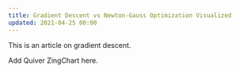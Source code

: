 ```yaml
---
title: Gradient Descent vs Newton-Gauss Optimization Visualized
updated: 2021-04-25 00:00
---
```


<!-- Load plotly.js into the DOM -->
<script src='https://cdn.plot.ly/plotly-2.4.2.min.js'></script>

This is an article on gradient descent. 

<div id='plot-0'><!-- Plotly chart will be drawn inside this DIV --></div>

Add Quiver ZingChart here.

<div id='plot-1'><!-- Plotly chart will be drawn inside this DIV --></div>

<script src="https://cdnjs.cloudflare.com/ajax/libs/mathjs/9.5.1/math.js" integrity="sha512-AfRcJIj922x/jSJpQLnry0DYIBg6EGCtwk/MiQ6QvDlzb7kNFxH8EdqXLkaXXY3YHQS9FrSb8H7LzuLn0CZQ1A==" crossorigin="anonymous" referrerpolicy="no-referrer"></script>
<script src="/assets/js/gradient-descent.js" async></script>